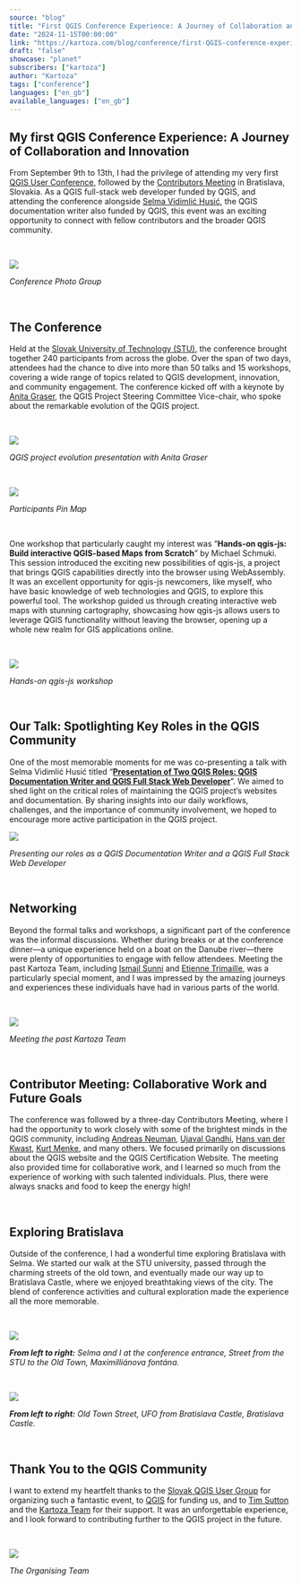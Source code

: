 ```yaml
---
source: "blog"
title: "First QGIS Conference Experience: A Journey of Collaboration and Innovation"
date: "2024-11-15T00:00:00"
link: "https://kartoza.com/blog/conference/first-QGIS-conference-experience-a-journey-of-collaboration-and-innovation"
draft: "false"
showcase: "planet"
subscribers: ["kartoza"]
author: "Kartoza"
tags: ["conference"]
languages: ["en_gb"]
available_languages: ["en_gb"]
---
```


<div class="ql-editor read-mode"><h2>My first QGIS Conference Experience: A Journey of Collaboration and Innovation</h2><p>From September 9th to 13th, I had the privilege of attending my very first <a href="https://uc2024.qgis.sk/" rel="noopener noreferrer">QGIS User Conference</a>, followed by the <a href="https://github.com/qgis/QGIS/wiki/27th%E2%80%90Contributor%E2%80%90Meeting%E2%80%90in%E2%80%90Bratislava" rel="noopener noreferrer">Contributors Meeting</a> in Bratislava, Slovakia. As a QGIS full-stack web developer funded by QGIS, and attending the conference alongside <a href="https://www.linkedin.com/in/selma-vidimlic-husic/" rel="noopener noreferrer">Selma Vidimlić Husić</a>, the QGIS documentation writer also funded by QGIS, this event was an exciting opportunity to connect with fellow contributors and the broader QGIS community.</p><p><br /></p><p><img src="https://kartoza.com/files/iuoUXZT.jpg" /></p><p><em>Conference Photo Group</em></p><p><br /></p><h2>The Conference</h2><p>Held at the <a href="https://www.openstreetmap.org/?mlat=48.152044&amp;mlon=17.115374#map=16/48.15204/17.11537" rel="noopener noreferrer">Slovak University of Technology (STU)</a>, the conference brought together 240 participants from across the globe. Over the span of two days, attendees had the chance to dive into more than 50 talks and 15 workshops, covering a wide range of topics related to QGIS development, innovation, and community engagement. The conference kicked off with a keynote by <a href="https://www.linkedin.com/in/anita-graser-%F0%9F%8C%BB-95102530/" rel="noopener noreferrer">Anita Graser</a>, the QGIS Project Steering Committee Vice-chair, who spoke about the remarkable evolution of the QGIS project.</p><p><br /></p><p><img src="https://kartoza.com/files/Ro652Jz.jpg" /></p><p><em>QGIS project evolution presentation with Anita Graser</em></p><p><br /></p><p><img src="https://kartoza.com/files/7qfpK4R.jpg" /></p><p><em>Participants Pin Map</em></p><p><br /></p><p>One workshop that particularly caught my interest was “<strong>Hands-on qgis-js: Build interactive QGIS-based Maps from Scratch</strong>” by Michael Schmuki. This session introduced the exciting new possibilities of qgis-js, a project that brings QGIS capabilities directly into the browser using WebAssembly. It was an excellent opportunity for qgis-js newcomers, like myself, who have basic knowledge of web technologies and QGIS, to explore this powerful tool. The workshop guided us through creating interactive web maps with stunning cartography, showcasing how qgis-js allows users to leverage QGIS functionality without leaving the browser, opening up a whole new realm for GIS applications online.</p><p><br /></p><p><img src="https://kartoza.com/files/cnwlvfB.jpg" /></p><p><em>Hands-on qgis-js workshop</em></p><p><br /></p><h2>Our Talk: Spotlighting Key Roles in the QGIS Community</h2><p>One of the most memorable moments for me was co-presenting a talk with Selma Vidimlić Husić titled “<strong><a href="https://www.youtube.com/watch?v=MmTXdG6Evwk&amp;list=PLi6mvse6ZEOziPdfPuf1Bvc4xmx-aQDsv" rel="noopener noreferrer">Presentation of Two QGIS Roles: QGIS Documentation Writer and QGIS Full Stack Web Developer</a></strong>”. We aimed to shed light on the critical roles of maintaining the QGIS project’s websites and documentation. By sharing insights into our daily workflows, challenges, and the importance of community involvement, we hoped to encourage more active participation in the QGIS project.</p><p><img src="https://kartoza.com/files/cFgI2P4.png" /></p><p><em>Presenting our roles as a QGIS Documentation Writer and a QGIS Full Stack Web Developer</em></p><p><br /></p><h2>Networking</h2><p>Beyond the formal talks and workshops, a significant part of the conference was the informal discussions. Whether during breaks or at the conference dinner—a unique experience held on a boat on the Danube river—there were plenty of opportunities to engage with fellow attendees. Meeting the past Kartoza Team, including <a href="https://www.linkedin.com/in/ismailsunni/" rel="noopener noreferrer">Ismail Sunni</a> and <a href="https://www.linkedin.com/in/etienne-trimaille-a3421625/" rel="noopener noreferrer">Etienne Trimaille</a>, was a particularly special moment, and I was impressed by the amazing journeys and experiences these individuals have had in various parts of the world.</p><p><br /></p><p><img src="https://kartoza.com/files/oZnw5iL.jpg" /></p><p><em>Meeting the past Kartoza Team</em></p><p><br /></p><h2>Contributor Meeting: Collaborative Work and Future Goals</h2><p>The conference was followed by a three-day Contributors Meeting, where I had the opportunity to work closely with some of the brightest minds in the QGIS community, including <a href="https://www.linkedin.com/in/andreas-neumann-a10114277/" rel="noopener noreferrer">Andreas Neuman</a>, <a href="https://www.linkedin.com/in/spatialthoughts/" rel="noopener noreferrer">Ujaval Gandhi</a>, <a href="https://www.linkedin.com/in/jvdkwast/" rel="noopener noreferrer">Hans van der Kwast</a>, <a href="https://www.linkedin.com/in/kurtmenke/" rel="noopener noreferrer">Kurt Menke</a>, and many others. We focused primarily on discussions about the QGIS website and the QGIS Certification Website. The meeting also provided time for collaborative work, and I learned so much from the experience of working with such talented individuals. Plus, there were always snacks and food to keep the energy high!</p><p><br /></p><h2>Exploring Bratislava</h2><p>Outside of the conference, I had a wonderful time exploring Bratislava with Selma. We started our walk at the STU university, passed through the charming streets of the old town, and eventually made our way up to Bratislava Castle, where we enjoyed breathtaking views of the city. The blend of conference activities and cultural exploration made the experience all the more memorable.</p><p><br /></p><p><img src="https://kartoza.com/files/tZ7Qo0F.png" /></p><p><strong><em>From left to right:</em></strong><em> Selma and I at the conference entrance, Street from the STU to the Old Town, Maximilliánova fontána.</em></p><p><br /></p><p><img src="https://kartoza.com/files/6GvdaZH.png" /></p><p><strong><em>From left to right:</em></strong><em> Old Town Street, UFO from Bratislava Castle, Bratislava Castle.</em></p><p><br /></p><h2>Thank You to the QGIS Community</h2><p>I want to extend my heartfelt thanks to the <a href="https://qgis.sk/" rel="noopener noreferrer">Slovak QGIS User Group</a> for organizing such a fantastic event, to <a href="https://qgis.org/" rel="noopener noreferrer">QGIS</a> for funding us, and to <a href="https://www.linkedin.com/in/tim-sutton-8038661b/" rel="noopener noreferrer">Tim Sutton</a> and the <a href="https://kartoza.com/the_team" rel="noopener noreferrer">Kartoza Team</a> for their support. It was an unforgettable experience, and I look forward to contributing further to the QGIS project in the future.</p><p><br /></p><p><img src="https://kartoza.com/files/KI0IVSb.png" /></p><p><em>The Organising Team</em></p></div>
